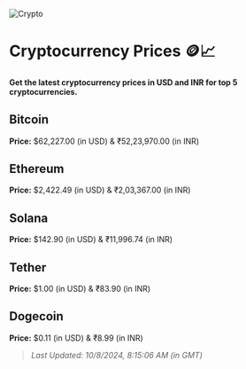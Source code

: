 
![Crypto](https://www.techguide.com.au/wp-content/uploads/2020/11/crypto3.jpeg)

# Cryptocurrency Prices 🪙📈

#### Get the latest cryptocurrency prices in USD and INR for top 5 cryptocurrencies.

## Bitcoin

**Price:** $62,227.00 (in USD) & ₹52,23,970.00 (in INR)

## Ethereum

**Price:** $2,422.49 (in USD) & ₹2,03,367.00 (in INR)

## Solana

**Price:** $142.90 (in USD) & ₹11,996.74 (in INR)

## Tether

**Price:** $1.00 (in USD) & ₹83.90 (in INR)

## Dogecoin

**Price:** $0.11 (in USD) & ₹8.99 (in INR)

> _Last Updated: 10/8/2024, 8:15:06 AM (in GMT)_

